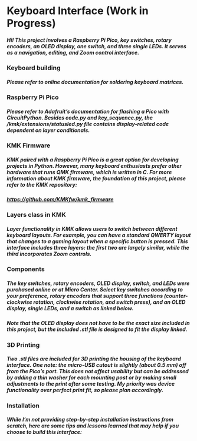 # Keyboard Interface (Work in Progress)

##### Hi! This project involves a Raspberry Pi Pico, key switches, rotary encoders, an OLED display, one switch, and three single LEDs. It serves as a navigation, editing, and Zoom control interface.

### Keyboard building

##### Please refer to online documentation for soldering keyboard matrices. 

### Raspberry Pi Pico

##### Please refer to Adafruit’s documentation for flashing a Pico with CircuitPython. Besides code.py and key_sequence.py, the /kmk/extensions/statusled.py file contains display-related code dependent on layer conditionals.

### KMK Firmware

##### KMK paired with a Raspberry Pi Pico is a great option for developing projects in Python. However, many keyboard enthusiasts prefer other hardware that runs QMK firmware, which is written in C. For more information about KMK firmware, the foundation of this project, please refer to the KMK repository:

##### https://github.com/KMKfw/kmk_firmware

### Layers class in KMK 

##### Layer functionality in KMK allows users to switch between different keyboard layouts. For example, you can have a standard QWERTY layout that changes to a gaming layout when a specific button is pressed. This interface includes three layers: the first two are largely similar, while the third incorporates Zoom controls. 

### Components

##### The key switches, rotary encoders, OLED display, switch, and LEDs were purchased online or at Micro Center. Select key switches according to your preference, rotary encoders that support three functions (counter-clockwise rotation, clockwise rotation, and switch press), and an OLED display, single LEDs, and a switch as linked below.

##### Note that the OLED display does not have to be the exact size included in this project, but the included .stl file is designed to fit the display linked.

### 3D Printing

##### Two .stl files are included for 3D printing the housing of the keyboard interface. One note: the micro-USB cutout is slightly (about 0.5 mm) off from the Pico’s port. This does not affect usability but can be addressed by adding a thin washer for each mounting post or by making small adjustments to the print after some testing. My priority was device functionality over perfect print fit, so please plan accordingly.

### Installation

##### While I’m not providing step-by-step installation instructions from scratch, here are some tips and lessons learned that may help if you choose to build this interface:




